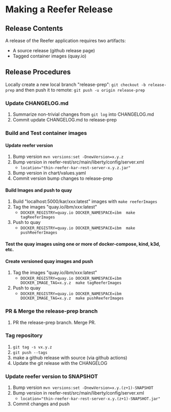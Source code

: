 # Making a Reefer Release

## Release Contents

A release of the Reefer application requires two artifacts:

+ A source release (github release page)
+ Tagged container images (quay.io)

## Release Procedures

Locally create a new local branch "release-prep": ```git checkout -b release-prep``` and then push it to remote: ```git push -u origin release-prep```

### Update CHANGELOG.md

1. Summarize non-trivial changes from `git log` into CHANGELOG.md
2. Commit update CHANGELOG.md to release-prep

### Build and Test container images

#### Update reefer version

1. Bump version `mvn versions:set -DnewVersion=x.y.z`   
2. Bump version in reefer-rest/src/main/liberty/config/server.xml
    + `location="thin-reefer-kar-rest-server-x.y.z.jar"`
3. Bump version in chart/values.yaml
4. Commit version bump changes to release-prep

#### Build Images and push to quay

1. Build "localhost:5000/kar/xxx:latest" images with `make reeferImages`
2. Tag the images "quay.io/ibm/xxx:latest"
    + `DOCKER_REGISTRY=quay.io DOCKER_NAMESPACE=ibm  make tagReeferImages`
3. Push to quay
    + `DOCKER_REGISTRY=quay.io DOCKER_NAMESPACE=ibm  make pushReeferImages`

#### Test the quay images using one or more of docker-compose, kind, k3d, etc.

#### Create versioned quay images and push
1. Tag the images "quay.io/ibm/xxx:latest"
    + `DOCKER_REGISTRY=quay.io DOCKER_NAMESPACE=ibm DOCKER_IMAGE_TAG=x.y.z  make tagReeferImages`
2. Push to quay
    + `DOCKER_REGISTRY=quay.io DOCKER_NAMESPACE=ibm DOCKER_IMAGE_TAG=x.y.z  make pushReeferImages`

### PR & Merge the release-prep branch

1. PR the release-prep branch. Merge PR.

### Tag repository

1. `git tag -s vx.y.z`
2. `git push --tags`
3. make a github release with source (via github actions)
4. Update the git release with the CHANGELOG

### Update reefer version to SNAPSHOT

1. Bump version `mvn versions:set -DnewVersion=x.y.(z+1)-SNAPSHOT`
2. Bump version in reefer-rest/src/main/liberty/config/server.xml
    + `location="thin-reefer-kar-rest-server-x.y.(z+1)-SNAPSHOT.jar"`
3. Commit changes and push 
